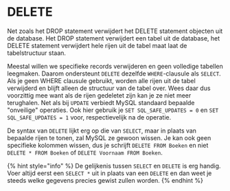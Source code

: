 # DELETE

Net zoals het DROP statement verwijdert het DELETE statement objecten uit de database. Het DROP statement verwijdert een tabel uit de database, het DELETE statement verwijdert hele rijen uit de tabel maat laat de tabelstructuur staan.

Meestal willen we specifieke records verwijderen en geen volledige tabellen leegmaken. Daarom ondersteunt `DELETE` dezelfde `WHERE`-clausule als `SELECT`. Als je geen WHERE clausule gebruikt, worden alle rijen uit de tabel verwijderd en blijft alleen de structuur van de tabel over. Wees daar dus voorzittig mee want als de rijen gedeletet zijn kan je ze niet meer terughalen. Net als bij `UPDATE` verbiedt MySQL standaard bepaalde "onveilige" operaties. Ook hier gebruik je `SET SQL_SAFE_UPDATES = 0` en `SET SQL_SAFE_UPDATES = 1` voor, respectievelijk na de operatie.

De syntax van `DELETE` lijkt erg op die van `SELECT`, maar in plaats van bepaalde rijen te tonen, zal MySQL ze gewoon wissen. Je kan ook geen specifieke kolommen wissen, dus je schrijft `DELETE FROM Boeken` en niet `DELETE * FROM Boeken` of `DELETE Voornaam FROM Boeken`.

{% hint style="info" %}
De gelijkenis tussen `SELECT` en `DELETE` is erg handig. Voer altijd eerst een `SELECT *` uit in plaats van een `DELETE` en dan weet je steeds welke gegevens precies gewist zullen worden.
{% endhint %}
